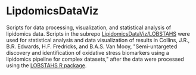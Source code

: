 # LipdomicsDataViz
Scripts for data processing, visualization, and statistical analysis of lipidomics data. Scripts in the subrepo [LipidomicsDataViz/LOBSTAHS](https://github.com/jamesrco/LipidomicsDataViz/tree/master/LOBSTAHS) were used for statistical analysis and data visualization of results in Collins, J.R., B.R. Edwards, H.F. Fredricks, and B.A.S. Van Mooy, "Semi-untargeted discovery and identification of oxidative stress biomarkers using a lipidomics pipeline for complex datasets," after the data were processed using the [LOBSTAHS R package](https://github.com/vanmooylipidomics/LOBSTAHS).
